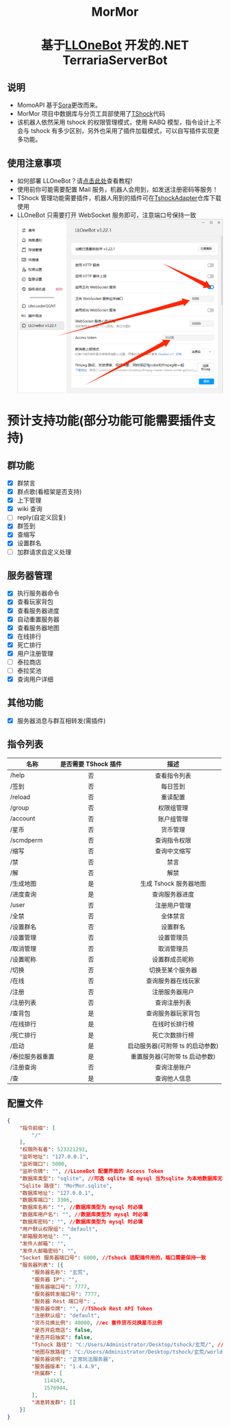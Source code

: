 <div align="center">
  
# MorMor

# 基于[LLOneBot](https://github.com/LLOneBot/LLOneBot) 开发的.NET TerrariaServerBot

</div>

## 说明

- MomoAPI 基于[Sora](https://github.com/Hoshikawa-Kaguya/Sora)更改而来。
- MorMor 项目中数据库与分页工具部使用了[TShock](https://github.com/Pryaxis/TShock)代码
- 该机器人依然采用 tshock 的权限管理模式，使用 RABQ 模型，指令设计上不会与 tshock 有多少区别，另外也采用了插件加载模式，可以自写插件实现更多功能。

## 使用注意事项

- 如何部署 LLOneBot？请[点击此处](https://llonebot.github.io/zh-CN/guide/getting-started)查看教程!
- 使用前你可能需要配置 Mail 服务，机器人会用到，如发送注册密码等服务！
- TShock 管理功能需要插件，机器人用到的插件可在[TshockAdapter](https://github.com/dalaoshus/TShockAdapter)仓库下载使用
- LLOneBot 只需要打开 WebSocket 服务即可，注意端口号保持一致
  ![image 设置示例](setting.png)

# 预计支持功能(部分功能可能需要插件支持)

## 群功能

- [x] 群禁言
- [x] 群点歌(看框架是否支持)
- [x] 上下管理
- [x] wiki 查询
- [ ] reply(自定义回复)
- [x] 群签到
- [x] 查缩写
- [x] 设置群名
- [ ] 加群请求自定义处理

## 服务器管理

- [x] 执行服务器命令
- [x] 查看玩家背包
- [x] 查看服务器进度
- [x] 自动重置服务器
- [x] 查看服务器地图
- [x] 在线排行
- [x] 死亡排行
- [x] 用户注册管理
- [ ] 泰拉商店
- [ ] 泰拉奖池
- [x] 查询用户详细

## 其他功能

- [x] 服务器消息与群互相转发(需插件)

## 指令列表

| 名称            | 是否需要 TShock 插件 |               描述               |
| --------------- | :------------------: | :------------------------------: |
| /help           |          否          |           查看指令列表           |
| /签到           |          否          |             每日签到             |
| /reload         |          否          |             重读配置             |
| /group          |          否          |            权限组管理            |
| /account        |          否          |            账户组管理            |
| /星币           |          否          |             货币管理             |
| /scmdperm       |          否          |           查询指令权限           |
| /缩写           |          否          |           查询中文缩写           |
| /禁             |          否          |               禁言               |
| /解             |          否          |               解禁               |
| /生成地图       |          是          |      生成 Tshock 服务器地图      |
| /进度查询       |          是          |          查询服务器进度          |
| /user           |          否          |           注册用户管理           |
| /全禁           |          否          |             全体禁言             |
| /设置群名       |          否          |             设置群名             |
| /设置管理       |          否          |            设置管理员            |
| /取消管理       |          否          |            取消管理员            |
| /设置昵称       |          否          |          设置群成员昵称          |
| /切换           |          否          |         切换至某个服务器         |
| /在线           |          否          |        查询服务器在线玩家        |
| /注册           |          否          |          注册服务器用户          |
| /注册列表       |          否          |           查询注册列表           |
| /查背包         |          是          |        查询服务器玩家背包        |
| /在线排行       |          是          |          在线时长排行榜          |
| /死亡排行       |          是          |          死亡次数排行榜          |
| /启动           |          是          | 启动服务器(可附带 ts 的启动参数) |
| /泰拉服务器重置 |          是          |  重置服务器(可附带 ts 启动参数)  |
| /注册查询       |          否          |           查询注册账户           |
| /查             |          是          |           查询他人信息           |

## 配置文件

```json
{
	"指令前缀": [
		"/"
	],
	"权限所有者": 523321293,
	"监听地址": "127.0.0.1",
	"监听端口": 5000,
	"监听令牌": "", //LLoneBot 配置界面的 Access Token
	"数据库类型": "sqlite", //可选 sqlite 或 mysql 当为sqlite 为本地数据库无需配置相关 mysql
	"Sqlite 路径": "MorMor.sqlite",
	"数据库地址": "127.0.0.1",
	"数据库端口": 3306,
	"数据库名称": "", //数据库类型为 mysql 时必填
	"数据库用户名": "", //数据库类型为 mysql 时必填
	"数据库密码": "", //数据库类型为 mysql 时必填
	"用户默认权限组": "default",
	"邮箱服务地址": "",
	"发件人邮箱": "",
	"发件人邮箱密码": "",
	"Socket 服务器端口号": 6000, //Tshock 适配插件用的，端口需要保持一致
	"服务器列表": [{
		"服务器名称": "玄荒",
		"服务器 IP": "",
		"服务器端口号": 7777,
		"服务器转发端口号": 7777,
		"服务器 Rest 端口号": ,
		"服务器令牌": "", //TShock Rest API Token
		"注册默认组": "default",
		"货币兑换比例": 40000, //ec 套件货币兑换星币比例
		"是否开启商店": false,
		"是否开启抽奖": false,
		"Tshock 路径": "C:/Users/Administrator/Desktop/tshock/玄荒/", //tshock 路径
		"地图存放路径": "C:/Users/Administrator/Desktop/tshock/玄荒/world/玄荒.wld", //地图路径
		"服务器说明": "正常玩法服务器",
		"服务器版本": "1.4.4.9",
		"所属群": [
			114143,
			1576944,
		],
		"消息转发群": []
	}]
}
```

